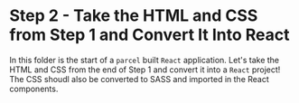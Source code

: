 # Step 2 - Take the HTML and CSS from Step 1 and Convert It Into React

In this folder is the start of a `parcel` built `React` application. Let's take the HTML and CSS from the end of Step 1 and convert it into a `React` project! The CSS shoudl also be converted to SASS and imported in the React components.
